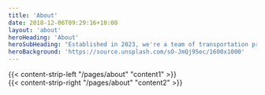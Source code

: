 ```yaml
---
title: 'About'
date: 2018-12-06T09:29:16+10:00
layout: 'about'
heroHeading: 'About'
heroSubHeading: "Established in 2023, we're a team of transportation professionals from academia, government industry volunteering to push public transport research stronger in Australasia"
heroBackground: 'https://source.unsplash.com/sO-JmQj95ec/1600x1000'
---
```

<div>
{{< content-strip-left "/pages/about" "content1" >}}
</div>
<div>
{{< content-strip-right "/pages/about" "content2" >}}
</div>